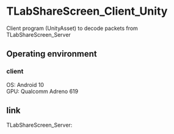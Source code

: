 # TLabShareScreen_Client_Unity
Client program (UnityAsset) to decode packets from TLabShareScreen_Server

## Operating environment
### client
OS: Android 10  
GPU: Qualcomm Adreno 619  

## link  
TLabShareScreen_Server: 
